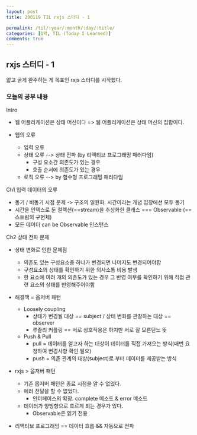 ```yaml
---
layout: post
title: 200119 TIL rxjs 스터디 - 1

permalink: /til/:year/:month/:day/:title/
categories: [1막, TIL (Today I Learned)]
comments: true
---
```


## rxjs 스터디 - 1

얇고 굵게 완주하는 게 목표인 rxjs 스터디를 시작했다.

### 오늘의 공부 내용

Intro

- 웹 어플리케이션은 상태 머신이다 => 웹 어플리케이션은 상태 머신의 집합이다. 

- 웹의 오류
  - 입력 오류
  - 상태 오류 --> 상태 전파 (by 리액티브 프로그래밍 패러다임)
    - 구성 요소간 의존도가 있는 경우
    - 호출 순서에 의존도가 있는 경우
  - 로직 오류 --> by 함수형 프로그래밍 패러다임 



Ch1 입력 데이터의 오류

- 동기 / 비동기 시점 문제 -> 구조의 일원화. 시간이라는 개념 입장에선 모두 동기
- 시간을 인덱스로 둔 컬렉션(==stream)을 추상화한 클래스 === Observable (==스트림의 구현체)
- 모든 데이터 can be Observable 인스턴스



Ch2 상태 전파 문제

- 상태 변화로 인한 문제점
  - 의존도 있는 구성요소중 하나가 변경되면 나머지도 변경되어야함
  - 구성요소의 상태를 확인하기 위한 의사소통 비용 발생
  - 한 요소에 여러 개의 의존도가 있는 경우 그 반영 여부를 확인하기 위해 직접 관련 요소의 상태를 반영해주어야함 
- 해결책 = 옵저버 패턴
  - Loosely coupling
    - 상태가 변경될 대상 == subject / 상태 변화를 관찰하는 대상 == observer
    - 루즐리 커플링 == 서로 상호작용은 하지만 서로 잘 모른단느 뜻
  - Push & Pull
    - pull = 데이터를 얻고자 하는 대상이 데이터를 직접 가져오는 방식(매번 요청하여 변경사항 확인 필요)
    - push = 의존 관계의 대상(subject)로 부터 데이터를 제공받는 방식 

- rxjs > 옵저버 패턴

  - 기존 옵저버 패턴은 종료 시점을 알 수 없었다. 
  - 에러 전달을 할 수 없었다.
    - 인터페이스의 확장. complete 메소드 & error 메소드 
  - 데이터가 양방향으로 흐르게 되는 경우가 있다. 
    - Observable은 읽기 전용

- 리액티브 프로그래밍 == 데이터 흐름 && 자동으로 전파 

